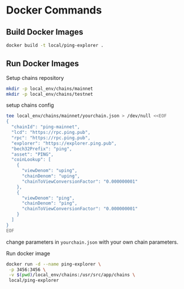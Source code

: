 # Docker Commands

## Build Docker Images

```bash
docker build -t local/ping-explorer .
```

## Run Docker Images

Setup chains repository

```bash
mkdir -p local_env/chains/mainnet
mkdir -p local_env/chains/testnet
```

setup chains config

```bash
tee local_env/chains/mainnet/yourchain.json > /dev/null <<EOF
{
  "chainId": "ping-mainnet",
  "lcd": "https://rpc.ping.pub",
  "rpc": "https://rpc.ping.pub",
  "explorer": "https://explorer.ping.pub",
  "bech32Prefix": "ping",
  "asset": "PING",
  "coinLookup": [
    {
      "viewDenom": "uping",
      "chainDenom": "uping",
      "chainToViewConversionFactor": "0.000000001"
    },
    {
      "viewDenom": "ping",
      "chainDenom": "ping",
      "chainToViewConversionFactor": "0.000000001"
    }
  ]
}
EOF
```

change parameters in `yourchain.json` with your own chain parameters.

Run docker image

```bash
docker run -d --name ping-explorer \
 -p 3456:3456 \
 -v $(pwd)/local_env/chains:/usr/src/app/chains \
 local/ping-explorer
```

